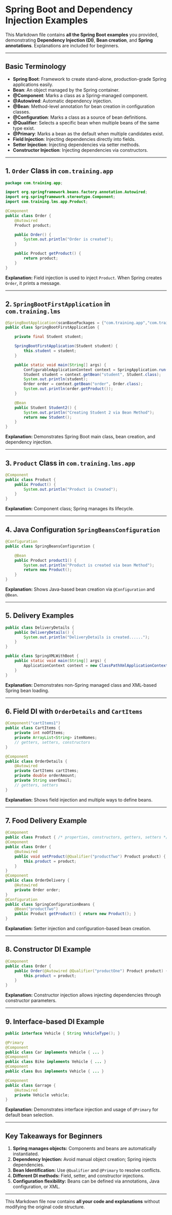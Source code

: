 # Spring Boot and Dependency Injection Examples

This Markdown file contains **all the Spring Boot examples** you provided, demonstrating **Dependency Injection (DI)**, **Bean creation**, and **Spring annotations**. Explanations are included for beginners.

---

## Basic Terminology

* **Spring Boot**: Framework to create stand-alone, production-grade Spring applications easily.
* **Bean**: An object managed by the Spring container.
* **@Component**: Marks a class as a Spring-managed component.
* **@Autowired**: Automatic dependency injection.
* **@Bean**: Method-level annotation for bean creation in configuration classes.
* **@Configuration**: Marks a class as a source of bean definitions.
* **@Qualifier**: Selects a specific bean when multiple beans of the same type exist.
* **@Primary**: Marks a bean as the default when multiple candidates exist.
* **Field Injection**: Injecting dependencies directly into fields.
* **Setter Injection**: Injecting dependencies via setter methods.
* **Constructor Injection**: Injecting dependencies via constructors.

---

## 1. `Order` Class in `com.training.app`

```java
package com.training.app;

import org.springframework.beans.factory.annotation.Autowired;
import org.springframework.stereotype.Component;
import com.training.lms.app.Product;

@Component
public class Order {
    @Autowired
    Product product;

    public Order() {
        System.out.println("Order is created");
    }

    public Product getProduct() {
        return product;
    }
}
```

**Explanation:** Field injection is used to inject `Product`. When Spring creates `Order`, it prints a message.

---

## 2. `SpringBootFirstApplication` in `com.training.lms`

```java
@SpringBootApplication(scanBasePackages = {"com.training.app","com.training.lms"})
public class SpringBootFirstApplication {

    private final Student student;

    SpringBootFirstApplication(Student student) {
        this.student = student;
    }

    public static void main(String[] args) {
        ConfigurableApplicationContext context = SpringApplication.run(SpringBootFirstApplication.class, args);
        Student student = context.getBean("student", Student.class);
        System.out.println(student);
        Order order = context.getBean("order", Order.class);
        System.out.println(order.getProduct());
    }

    @Bean
    public Student Student2() {
        System.out.println("Creating Student 2 via Bean Method");
        return new Student();
    }
}
```

**Explanation:** Demonstrates Spring Boot main class, bean creation, and dependency injection.

---

## 3. `Product` Class in `com.training.lms.app`

```java
@Component
public class Product {
    public Product() {
        System.out.println("Product is Created");
    }
}
```

**Explanation:** Component class; Spring manages its lifecycle.

---

## 4. Java Configuration `SpringBeansConfiguration`

```java
@Configuration
public class SpringBeansConfiguration {

    @Bean
    public Product product1() {
        System.out.println("Product is created via bean Method");
        return new Product();
    }
}
```

**Explanation:** Shows Java-based bean creation via `@Configuration` and `@Bean`.

---

## 5. Delivery Examples

```java
public class DeliveryDetails {
    public DeliveryDetails() {
        System.out.println("DeliveryDetails is created......");
    }
}

public class SpringXMLWithBoot {
    public static void main(String[] args) {
        ApplicationContext context = new ClassPathXmlApplicationContext("spring-beans.xml");
    }
}
```

**Explanation:** Demonstrates non-Spring managed class and XML-based Spring bean loading.

---

## 6. Field DI with `OrderDetails` and `CartItems`

```java
@Component("cartItems1")
public class CartItems {
    private int noOfItems;
    private ArrayList<String> itemNames;
    // getters, setters, constructors
}

@Component
public class OrderDetails {
    @Autowired
    private CartItems cartItems;
    private double orderAmount;
    private String userEmail;
    // getters, setters
}
```

**Explanation:** Shows field injection and multiple ways to define beans.

---

## 7. Food Delivery Example

```java
@Component
public class Product { /* properties, constructors, getters, setters */ }
@Component
public class Order { 
    @Autowired
    public void setProduct(@Qualifier("productTwo") Product product) {
        this.product = product;
    }
}
@Component
public class OrderDelivery {
    @Autowired
    private Order order;
}
@Configuration
public class SpringConfigurationBeans {
    @Bean("productTwo")
    public Product getProduct() { return new Product(); }
}
```

**Explanation:** Setter injection and configuration-based bean creation.

---

## 8. Constructor DI Example

```java
@Component
public class Order {
    public Order(@Autowired @Qualifier("productOne") Product product) {
        this.product = product;
    }
}
```

**Explanation:** Constructor injection allows injecting dependencies through constructor parameters.

---

## 9. Interface-based DI Example

```java
public interface Vehicle { String VehicleType(); }

@Primary
@Component
public class Car implements Vehicle { ... }
@Component
public class Bike implements Vehicle { ... }
@Component
public class Bus implements Vehicle { ... }

@Component
public class Garrage {
    @Autowired
    private Vehicle vehicle;
}
```

**Explanation:** Demonstrates interface injection and usage of `@Primary` for default bean selection.

---

## Key Takeaways for Beginners

1. **Spring manages objects:** Components and beans are automatically instantiated.
2. **Dependency Injection:** Avoid manual object creation; Spring injects dependencies.
3. **Bean Identification:** Use `@Qualifier` and `@Primary` to resolve conflicts.
4. **Different DI methods:** Field, setter, and constructor injections.
5. **Configuration flexibility:** Beans can be defined via annotations, Java configuration, or XML.

---

This Markdown file now contains **all your code and explanations** without modifying the original code structure.
